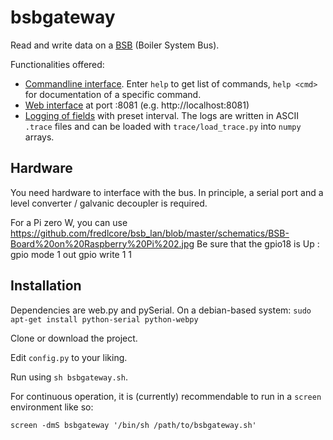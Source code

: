 # bsbgateway
Read and write data on a [BSB](doc/protocol.md) (Boiler System Bus).

Functionalities offered:

 * [Commandline interface](doc/cmdline.md). Enter `help` to get list of commands, `help <cmd>` for documentation of a specific command.
 * [Web interface](doc/web.md) at port :8081 (e.g. http://localhost:8081)
 * [Logging of fields](doc/logging.md) with preset interval. The logs are written in ASCII `.trace` files and can be loaded with `trace/load_trace.py` into `numpy` arrays.

## Hardware

You need hardware to interface with the bus. In principle, a serial port and a level converter / galvanic decoupler is required.

For a Pi zero W, you can use https://github.com/fredlcore/bsb_lan/blob/master/schematics/BSB-Board%20on%20Raspberry%20Pi%202.jpg
Be sure that the gpio18 is Up :
gpio mode 1 out
gpio write 1 1


## Installation

Dependencies are web.py and pySerial.
On a debian-based system: `sudo apt-get install python-serial python-webpy`

Clone or download the project.

Edit `config.py` to your liking.

Run using `sh bsbgateway.sh`.

For continuous operation, it is (currently) recommendable to run in a `screen` environment like so:

`screen -dmS bsbgateway '/bin/sh /path/to/bsbgateway.sh'`
